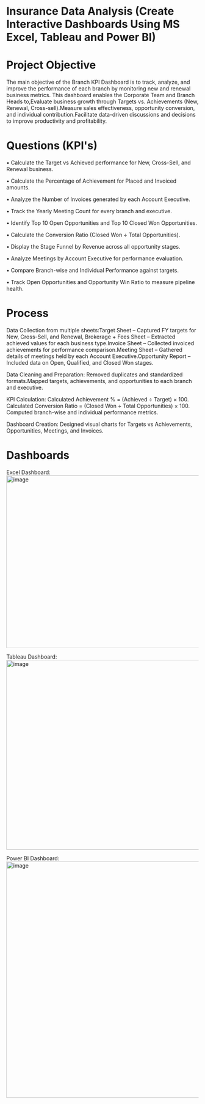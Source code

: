 # Insurance Data Analysis (Create Interactive Dashboards Using MS Excel, Tableau and Power BI)
# Project Objective

The main objective of the Branch KPI Dashboard is to track, analyze, and improve the performance of each branch by monitoring new and renewal business metrics.
This dashboard enables the Corporate Team and Branch Heads to,Evaluate business growth through Targets vs. Achievements (New, Renewal, Cross-sell).Measure sales effectiveness, opportunity conversion, and individual contribution.Facilitate data-driven discussions and decisions to improve productivity and profitability.
# Questions (KPI's)
•	Calculate the Target vs Achieved performance for New, Cross-Sell, and Renewal business.

•	Calculate the Percentage of Achievement for Placed and Invoiced amounts.

•	Analyze the Number of Invoices generated by each Account Executive.

•	Track the Yearly Meeting Count for every branch and executive.

•	Identify Top 10 Open Opportunities and Top 10 Closed Won Opportunities.

•	Calculate the Conversion Ratio (Closed Won ÷ Total Opportunities).

•	Display the Stage Funnel by Revenue across all opportunity stages.

•	Analyze Meetings by Account Executive for performance evaluation.

•	Compare Branch-wise and Individual Performance against targets.

•	Track Open Opportunities and Opportunity Win Ratio to measure pipeline health.

# Process
Data Collection from multiple sheets:Target Sheet – Captured FY targets for New, Cross-Sell, and Renewal,	Brokerage + Fees Sheet – Extracted achieved values for each business type.Invoice Sheet – Collected invoiced achievements for performance comparison.Meeting Sheet – Gathered details of meetings held by each Account Executive.Opportunity Report – Included data on Open, Qualified, and Closed Won stages.

 Data Cleaning and Preparation:	Removed duplicates and standardized formats.Mapped targets, achievements, and opportunities to each branch and executive.
 
  KPI Calculation:	Calculated Achievement % = (Achieved ÷ Target) × 100.	Calculated Conversion Ratio = (Closed Won ÷ Total Opportunities) × 100.	Computed branch-wise and individual performance metrics.
 
  Dashboard Creation: Designed visual charts for Targets vs Achievements, Opportunities, Meetings, and Invoices.
  # Dashboards

Excel Dashboard:
<img width="975" height="452" alt="image" src="https://github.com/user-attachments/assets/125c52ac-09d5-4629-b04c-0b95fa03a5ae" />

Tableau Dashboard:
<img width="975" height="497" alt="image" src="https://github.com/user-attachments/assets/611621a1-ba99-4786-8c37-05e2f1babc26" />

Power BI Dashboard:
<img width="975" height="619" alt="image" src="https://github.com/user-attachments/assets/32911e83-3b4e-4860-a593-af6ddf59cf84" />




















































